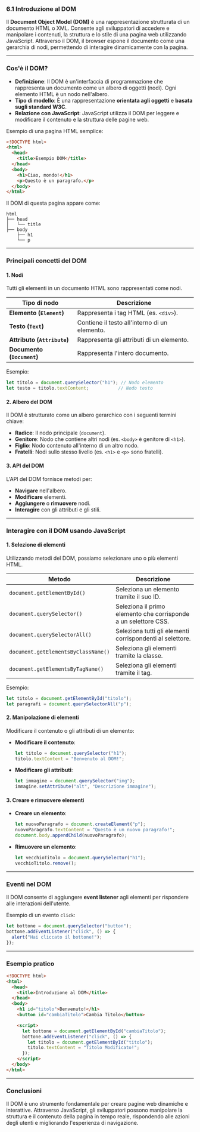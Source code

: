 ### **6.1 Introduzione al DOM**

Il **Document Object Model (DOM)** è una rappresentazione strutturata di un documento HTML o XML. Consente agli sviluppatori di accedere e manipolare i contenuti, la struttura e lo stile di una pagina web utilizzando JavaScript. Attraverso il DOM, il browser espone il documento come una gerarchia di nodi, permettendo di interagire dinamicamente con la pagina.

---

### **Cos'è il DOM?**

- **Definizione**: Il DOM è un'interfaccia di programmazione che rappresenta un documento come un albero di oggetti (nodi). Ogni elemento HTML è un nodo nell'albero.
- **Tipo di modello**: È una rappresentazione **orientata agli oggetti** e **basata sugli standard W3C**.
- **Relazione con JavaScript**: JavaScript utilizza il DOM per leggere e modificare il contenuto e la struttura delle pagine web.

Esempio di una pagina HTML semplice:
```html
<!DOCTYPE html>
<html>
  <head>
    <title>Esempio DOM</title>
  </head>
  <body>
    <h1>Ciao, mondo!</h1>
    <p>Questo è un paragrafo.</p>
  </body>
</html>
```

Il DOM di questa pagina appare come:
```
html
├── head
│   └── title
├── body
    ├── h1
    └── p
```

---

### **Principali concetti del DOM**

#### **1. Nodi**
Tutti gli elementi in un documento HTML sono rappresentati come nodi.

| **Tipo di nodo**            | **Descrizione**                                     |
|-----------------------------|---------------------------------------------------|
| **Elemento (`Element`)**     | Rappresenta i tag HTML (es. `<div>`).              |
| **Testo (`Text`)**           | Contiene il testo all'interno di un elemento.      |
| **Attributo (`Attribute`)**  | Rappresenta gli attributi di un elemento.          |
| **Documento (`Document`)**   | Rappresenta l'intero documento.                   |

Esempio:
```javascript
let titolo = document.querySelector("h1"); // Nodo elemento
let testo = titolo.textContent;           // Nodo testo
```

#### **2. Albero del DOM**
Il DOM è strutturato come un albero gerarchico con i seguenti termini chiave:
- **Radice**: Il nodo principale (`document`).
- **Genitore**: Nodo che contiene altri nodi (es. `<body>` è genitore di `<h1>`).
- **Figlio**: Nodo contenuto all'interno di un altro nodo.
- **Fratelli**: Nodi sullo stesso livello (es. `<h1>` e `<p>` sono fratelli).

#### **3. API del DOM**
L'API del DOM fornisce metodi per:
- **Navigare** nell'albero.
- **Modificare** elementi.
- **Aggiungere** o **rimuovere** nodi.
- **Interagire** con gli attributi e gli stili.

---

### **Interagire con il DOM usando JavaScript**

#### **1. Selezione di elementi**
Utilizzando metodi del DOM, possiamo selezionare uno o più elementi HTML.

| **Metodo**                      | **Descrizione**                                  |
|---------------------------------|------------------------------------------------|
| `document.getElementById()`     | Seleziona un elemento tramite il suo ID.        |
| `document.querySelector()`      | Seleziona il primo elemento che corrisponde a un selettore CSS. |
| `document.querySelectorAll()`   | Seleziona tutti gli elementi corrispondenti al selettore. |
| `document.getElementsByClassName()` | Seleziona gli elementi tramite la classe.    |
| `document.getElementsByTagName()`   | Seleziona gli elementi tramite il tag.       |

Esempio:
```javascript
let titolo = document.getElementById("titolo");
let paragrafi = document.querySelectorAll("p");
```

#### **2. Manipolazione di elementi**
Modificare il contenuto o gli attributi di un elemento:
- **Modificare il contenuto**:
  ```javascript
  let titolo = document.querySelector("h1");
  titolo.textContent = "Benvenuto al DOM!";
  ```

- **Modificare gli attributi**:
  ```javascript
  let immagine = document.querySelector("img");
  immagine.setAttribute("alt", "Descrizione immagine");
  ```

#### **3. Creare e rimuovere elementi**
- **Creare un elemento**:
  ```javascript
  let nuovoParagrafo = document.createElement("p");
  nuovoParagrafo.textContent = "Questo è un nuovo paragrafo!";
  document.body.appendChild(nuovoParagrafo);
  ```

- **Rimuovere un elemento**:
  ```javascript
  let vecchioTitolo = document.querySelector("h1");
  vecchioTitolo.remove();
  ```

---

### **Eventi nel DOM**

Il DOM consente di aggiungere **event listener** agli elementi per rispondere alle interazioni dell'utente.

Esempio di un evento `click`:
```javascript
let bottone = document.querySelector("button");
bottone.addEventListener("click", () => {
  alert("Hai cliccato il bottone!");
});
```

---

### **Esempio pratico**

```html
<!DOCTYPE html>
<html>
  <head>
    <title>Introduzione al DOM</title>
  </head>
  <body>
    <h1 id="titolo">Benvenuto!</h1>
    <button id="cambiaTitolo">Cambia Titolo</button>

    <script>
      let bottone = document.getElementById("cambiaTitolo");
      bottone.addEventListener("click", () => {
        let titolo = document.getElementById("titolo");
        titolo.textContent = "Titolo Modificato!";
      });
    </script>
  </body>
</html>
```

---

### **Conclusioni**

Il DOM è uno strumento fondamentale per creare pagine web dinamiche e interattive. Attraverso JavaScript, gli sviluppatori possono manipolare la struttura e il contenuto della pagina in tempo reale, rispondendo alle azioni degli utenti e migliorando l'esperienza di navigazione.